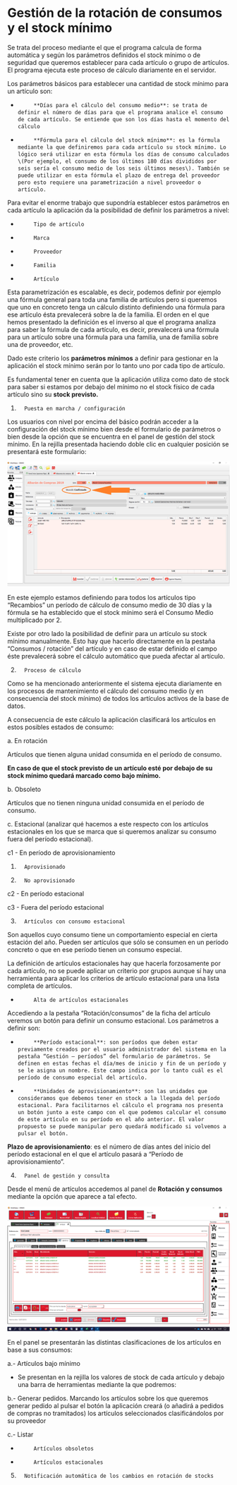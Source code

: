# Gestión de la rotación de consumos y el stock mínimo

Se trata del proceso mediante el que el programa calcula de forma automática y según los parámetros definidos el stock mínimo o de seguridad que queremos establecer para cada artículo o grupo de artículos. El programa ejecuta este proceso de cálculo diariamente en el servidor.

Los parámetros básicos para establecer una cantidad de stock mínimo para un artículo son:

-          **Días para el cálculo del consumo medio**: se trata de definir el número de días para que el programa analice el consumo de cada artículo. Se entiende que son los días hasta el momento del cálculo

-          **Fórmula para el cálculo del stock mínimo**: es la fórmula mediante la que definiremos para cada artículo su stock mínimo. Lo lógico será utilizar en esta fórmula los días de consumo calculados \(Por ejemplo, el consumo de los últimos 180 días divididos por seis sería el consumo medio de los seis últimos meses\). También se puede utilizar en esta fórmula el plazo de entrega del proveedor pero esto requiere una parametrización a nivel proveedor o artículo.

Para evitar el enorme trabajo que supondría establecer estos parámetros en cada artículo la aplicación da la posibilidad de definir los parámetros a nivel:

-          Tipo de artículo

-          Marca

-          Proveedor

-          Familia

-          Artículo

Esta parametrización es escalable, es decir, podemos definir por ejemplo una fórmula general para toda una familia de artículos pero si queremos que uno en concreto tenga un cálculo distinto definiendo una fórmula para ese artículo ésta prevalecerá sobre la de la familia. El orden en el que hemos presentado la definición es el inverso al que el programa analiza para saber la fórmula de cada artículo, es decir, prevalecerá una fórmula para un artículo sobre una fórmula para una familia, una de familia sobre una de proveedor, etc.

Dado este criterio los **parámetros mínimos** a definir para gestionar en la aplicación el stock mínimo serán por lo tanto uno por cada tipo de artículo.

Es fundamental tener en cuenta que la aplicación utiliza como dato de stock para saber si estamos por debajo del mínimo no el stock físico de cada artículo sino su **stock previsto.**

1.       Puesta en marcha / configuración

Los usuarios con nivel por encima del básico podrán acceder a la configuración del stock mínimo bien desde el formulario de parámetros o bien desde la opción que se encuentra en el panel de gestión del stock mínimo. En la rejilla presentada haciendo doble clic en cualquier posición se presentará este formulario:

![](../../../.gitbook/assets/image%20%28249%29.png)

En este ejemplo estamos definiendo para todos los artículos tipo “Recambios” un período de cálculo de consumo medio de 30 días y la fórmula se ha establecido que el stock mínimo será el Consumo Medio multiplicado por 2.

Existe por otro lado la posibilidad de definir para un artículo su stock mínimo manualmente. Esto hay que hacerlo directamente en la pestaña “Consumos / rotación” del artículo y en caso de estar definido el campo éste prevalecerá sobre el cálculo automático que pueda afectar al artículo.

2.       Proceso de cálculo

Como se ha mencionado anteriormente el sistema ejecuta diariamente en los procesos de mantenimiento el cálculo del consumo medio \(y en consecuencia del stock mínimo\) de todos los artículos activos de la base de datos.

A consecuencia de este cálculo la aplicación clasificará los artículos en estos posibles estados de consumo:

a.       En rotación

Artículos que tienen alguna unidad consumida en el período de consumo.

**En caso de que el stock previsto de un artículo esté por debajo de su stock mínimo quedará marcado como bajo mínimo.**

b.       Obsoleto

Artículos que no tienen ninguna unidad consumida en el período de consumo.

c.       Estacional \(analizar qué hacemos a este respecto con los artículos estacionales en los que se marca que si queremos analizar su consumo fuera del período estacional\).

 c1 - En período de aprovisionamiento

1.       Aprovisionado

2.       No aprovisionado

c2 - En período estacional

c3 - Fuera del período estacional

3.       Artículos con consumo estacional

Son aquellos cuyo consumo tiene un comportamiento especial en cierta estación del año. Pueden ser artículos que sólo se consumen en un período concreto o que en ese período tienen un consumo especial.

La definición de artículos estacionales hay que hacerla forzosamente por cada artículo, no se puede aplicar un criterio por grupos aunque sí hay una herramienta para aplicar los criterios de artículo estacional para una lista completa de artículos.

-          Alta de artículos estacionales

Accediendo a la pestaña “Rotación/consumos” de la ficha del artículo veremos un botón para definir un consumo estacional. Los parámetros a definir son:

-          **Período estacional**: son períodos que deben estar previamente creados por el usuario administrador del sistema en la pestaña “Gestión – períodos” del formulario de parámetros. Se definen en estas fechas el día/mes de inicio y fin de un período y se le asigna un nombre. Este campo indica por lo tanto cuál es el período de consumo especial del artículo.

-          **Unidades de aprovisionamiento**: son las unidades que consideramos que debemos tener en stock a la llegada del período estacional. Para facilitarnos el cálculo el programa nos presenta un botón junto a este campo con el que podemos calcular el consumo de este artículo en su período en el año anterior. El valor propuesto se puede manipular pero quedará modificado si volvemos a pulsar el botón.

**Plazo de aprovisionamiento**: es el número de días antes del inicio del período estacional en el que el artículo pasará a “Período de aprovisionamiento”.

4.       Panel de gestión y consulta

Desde el menú de artículos accedemos al panel de **Rotación y consumos**  mediante la opción que aparece a tal efecto.

![](../../../.gitbook/assets/image%20%28488%29.png)

En el panel se presentarán las distintas clasificaciones de los artículos en base a sus consumos:

a.- Artículos bajo mínimo

* Se presentan en la rejilla los valores de stock de cada artículo y debajo una barra de herramientas mediante la que podremos:

b.- Generar pedidos. Marcando los artículos sobre los que queremos generar pedido al pulsar el botón la aplicación creará \(o añadirá a pedidos de compras no tramitados\) los artículos seleccionados clasificándolos por su proveedor

c.- Listar   

-          Artículos obsoletos

-          Artículos estacionales

5.       Notificación automática de los cambios en rotación de stocks

